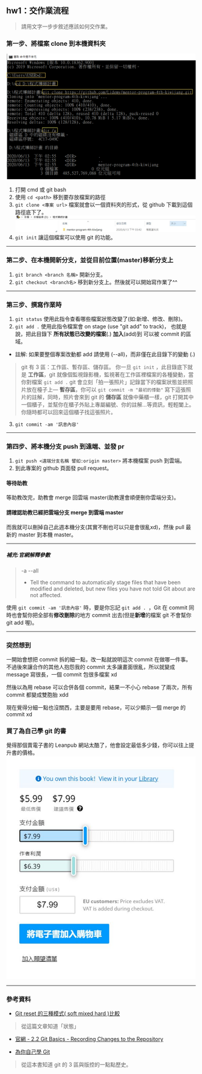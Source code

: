 ## hw1：交作業流程
> 請用文字一步步敘述應該如何交作業。

### 第一步、將檔案 clone 到本機資料夾
![gitclone](/homeworks/week1/img/git_w1_2.png)
1. 打開 cmd 或 git bash
1. 使用 ```cd <path>``` 移到要存放檔案的路徑
2. ```git clone <專案 url>```
檔案就會以一個資料夾的形式，從 github 下載到這個路徑底下了。
![folder](/homeworks/week1/img/git_w1_1.JPG)
3. ```git init```
讓這個檔案可以使用 git 的功能。

---

### 第二步、在本機開新分支，並從目前位置(master)移新分支上
1. ```git branch <branch 名稱>```
開新分支。
2. ```git checkout <branch名>```
移到新分支上。然後就可以開始寫作業了^^

---

### 第三步、撰寫作業時
1. ```git status```
使用此指令查看哪些檔案狀態改變了(如:新增、修改、刪除)。
2. ```git add .```
使用此指令檔案會 on stage (use "git add" to track)，
也就是說，把此目錄下 **所有狀態已改變的檔案**(.) **加入**(add)到
可以被 commit 的區域。
- 註解: 如果要整個專案改動都 add 請使用 (--all)，而非僅在此目錄下的變動 (.) 

> git 有 3 區：工作區、暫存區、儲存區。
你一旦 `git init` ，此目錄底下就是 **工作區**，git 就像個監視錄影機，監視著在工作區裡檔案的各種變動，當你對檔案 `git add .` git 會立刻「拍一張照片」記錄當下的檔案狀態並把照片放在檯子上— **暫存區**，你可以 `git commit -m "最初的悸動"` 寫下這張照片的註解，同時，照片會來到 git 的 **儲存區** 就像中藥櫃一樣，git 打開其中一個櫃子，並幫你在櫃子外貼上專屬編號、你的註解...等資訊，輕輕闔上。你隨時都可以回來這個櫃子找這張照片。
3. ```git commit -am '訊息內容'```

---

### 第四步、將本機分支 push 到遠端、並發 pr
1. ```git push <遠端分支名稱 譬如:origin master>```
將本機檔案 push 到雲端。
2. 到此專案的 github 頁面發 pull request。

#### 等待助教
等助教改完，助教會 merge 回雲端 master(助教還會順便刪你雲端分支)。
#### 請確認助教已經把雲端分支 merge 到雲端 master
而我就可以刪掉自己此週本機分支(其實不刪也可以只是會很亂xd)，然後 pull 最新的 master 到本機 master。

---

##### 補充:官網解釋參數
> -a
> --all
> - Tell the command to automatically stage files that have been modified and deleted, but new files you have not told Git about are not affected.

使用 ```git commit -am '訊息內容'``` 時，要是你忘記 ```git add . ```，Git 在 commit 同時也會幫你把全部有**修改刪除**的地方 commit 出去(但是**新增**的檔案 git 不會幫你 git add 喔)。

---
### 突然想到
一開始會想把 commit 拆的細一點，改一點就說明這次 commit 在做哪一件事。
不過後來讓合作的其他人抱怨我的 commit 太多讓畫面很亂，所以就變成 message 寫很長，一個 commit 包很多檔案 xd

然後以為用 rebase 可以合併各個 commit，結果一不小心 rebase 了兩次，所有 commit 都變成雙胞胎 xdd

現在覺得分細一點也沒關西，主要是要用 rebase，可以少顯示一個 merge 的 commit xd

### 買了為自己學 git 的書
覺得那個賣電子書的 Leanpub 網站太酷了，他會設定最低多少錢，你可以往上提升書的價格。
![Leanpub](/homeworks/week1/img/git_w1_3.JPG)

---
### 參考資料
- [Git reset 的三種模式( soft mixed hard )比較](https://ithelp.ithome.com.tw/articles/10187303 )
> 從這篇文章知道「狀態」
- [官網 - 2.2 Git Basics - Recording Changes to the Repository](https://git-scm.com/book/en/v2/Git-Basics-Recording-Changes-to-the-Repository)

- [為你自己學 Git](https://gitbook.tw/)
> 從這本書知道 git 的 3 區與版控的一點點歷史。
